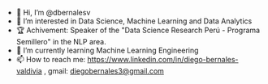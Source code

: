 - 👋 Hi, I’m @dbernalesv
- 👀 I’m interested in Data Science, Machine Learning and Data Analytics
- 🏆 Achivement: Speaker of the "Data Science Research Perú - Programa Semillero" in the NLP area.
- 🌱 I’m currently learning Machine Learning Engineering
- 📫 How to reach me: https://www.linkedin.com/in/diego-bernales-valdivia , gmail: diegobernales3@gmail.com

<!---
dbernalesv/dbernalesv is a ✨ special ✨ repository because its `README.md` (this file) appears on your GitHub profile.
You can click the Preview link to take a look at your changes.
--->

